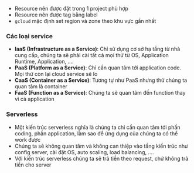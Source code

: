* Resource nên được đặt trong 1 project phù hợp
* Resource nên được tag bằng label
* `gcloud` mặc định set region và zone theo khu vực gần nhất

### Các loại service
* **IaaS (Infrastructure as a Service)**: Chỉ sử dụng cơ sở hạ tầng từ nhà cung cấp, chúng ta sẽ phải cài tất cả mọi thứ từ OS, Application Runtime, Application, ....
* **PaaS (Platform as a Service)**: Chỉ cần quan tâm tới application code. Mọi thứ còn lại cloud service sẽ lo
* **CaaS (Container as a Service)**: Tương tự như PaaS nhưng thứ chúng ta quan tâm là container
* **FaaS (Function as a Service)**: Chúng ta sẽ quan tâm đến function thay vì cả application

### Serverless
* Một kiến trúc serverless nghĩa là chúng ta chỉ cần quan tâm tới phần coding, phần application, làm sao để ứng dụng của chúng ta có thể work được
* Chúng ta sẽ không quan tâm và không can thiệp vào tầng kiến trúc như config server, cài đặt OS, auto scaling, load balancing, ....
* Với kiến trúc serverless chúng ta sẽ trả tiền theo request, chứ không trả tiền cho server
